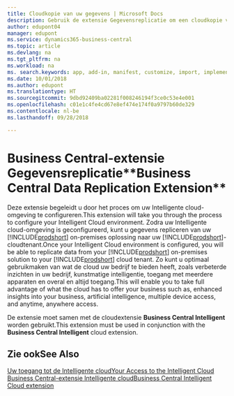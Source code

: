 ```yaml
---
title: Cloudkopie van uw gegevens | Microsoft Docs
description: Gebruik de extensie Gegevensreplicatie om een cloudkopie van uw gegevens te maken zodat u verbonden bent met de Intelligente cloud.
author: edupont04
manager: edupont
ms.service: dynamics365-business-central
ms.topic: article
ms.devlang: na
ms.tgt_pltfrm: na
ms.workload: na
ms. search.keywords: app, add-in, manifest, customize, import, implement
ms.date: 10/01/2018
ms.author: edupont
ms.translationtype: HT
ms.sourcegitcommit: 9dbd92409ba02281f008246194f3ce0c53e4e001
ms.openlocfilehash: c01e1c4fe4cd67e8ef474e174f0a9797b60de329
ms.contentlocale: nl-be
ms.lasthandoff: 09/28/2018

---
```


# <a name="business-central-data-replication-extension"></a><span data-ttu-id="a58d9-103">Business Central-extensie Gegevensreplicatie\*\*</span><span class="sxs-lookup"><span data-stu-id="a58d9-103">Business Central Data Replication Extension\*\*</span></span>

<span data-ttu-id="a58d9-104">Deze extensie begeleidt u door het proces om uw Intelligente cloud-omgeving te configureren.</span><span class="sxs-lookup"><span data-stu-id="a58d9-104">This extension will take you through the process to configure your Intelligent Cloud environment.</span></span>  <span data-ttu-id="a58d9-105">Zodra uw Intelligente cloud-omgeving is geconfigureerd, kunt u gegevens repliceren van uw [!INCLUDE[prodshort](includes/prodshort.md)] on-premises oplossing naar uw [!INCLUDE[prodshort](includes/prodshort.md)]-cloudtenant.</span><span class="sxs-lookup"><span data-stu-id="a58d9-105">Once your Intelligent Cloud environment is configured, you will be able to replicate data from your [!INCLUDE[prodshort](includes/prodshort.md)] on-premises solution to your [!INCLUDE[prodshort](includes/prodshort.md)] cloud tenant.</span></span>  <span data-ttu-id="a58d9-106">Zo kunt u optimaal gebruikmaken van wat de cloud uw bedrijf te bieden heeft, zoals verbeterde inzichten in uw bedrijf, kunstmatige intelligentie, toegang met meerdere apparaten en overal en altijd toegang.</span><span class="sxs-lookup"><span data-stu-id="a58d9-106">This will enable you to take full advantage of what the cloud has to offer your business such as, enhanced insights into your business, artificial intelligence, multiple device access, and anytime, anywhere access.</span></span>

<span data-ttu-id="a58d9-107">De extensie moet samen met de cloudextensie **Business Central Intelligent** worden gebruikt.</span><span class="sxs-lookup"><span data-stu-id="a58d9-107">This extension must be used in conjunction with the **Business Central Intelligent** cloud extension.</span></span>

## <a name="see-also"></a><span data-ttu-id="a58d9-108">Zie ook</span><span class="sxs-lookup"><span data-stu-id="a58d9-108">See Also</span></span>

[<span data-ttu-id="a58d9-109">Uw toegang tot de Intelligente cloud</span><span class="sxs-lookup"><span data-stu-id="a58d9-109">Your Access to the Intelligent Cloud</span></span>](about-intelligent-cloud.md)  
[<span data-ttu-id="a58d9-110">Business Central-extensie Intelligente cloud</span><span class="sxs-lookup"><span data-stu-id="a58d9-110">Business Central Intelligent Cloud extension</span></span>](ui-extensions-intelligent-cloud.md)  

